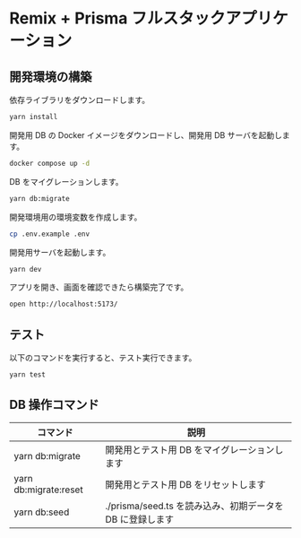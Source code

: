 # Remix + Prisma フルスタックアプリケーション

## 開発環境の構築

依存ライブラリをダウンロードします。

```sh
yarn install
```

開発用 DB の Docker イメージをダウンロードし、開発用 DB サーバを起動します。

```sh
docker compose up -d
```

DB をマイグレーションします。

```sh
yarn db:migrate
```

開発環境用の環境変数を作成します。

```sh
cp .env.example .env
```

開発用サーバを起動します。

```sh
yarn dev
```

アプリを開き、画面を確認できたら構築完了です。

```sh
open http://localhost:5173/
```

## テスト

以下のコマンドを実行すると、テスト実行できます。

```sh
yarn test
```

## DB 操作コマンド

| コマンド              | 説明                                                      |
| --------------------- | --------------------------------------------------------- |
| yarn db:migrate       | 開発用とテスト用 DB をマイグレーションします              |
| yarn db:migrate:reset | 開発用とテスト用 DB をリセットします                      |
| yarn db:seed          | ./prisma/seed.ts を読み込み、初期データを DB に登録します |
